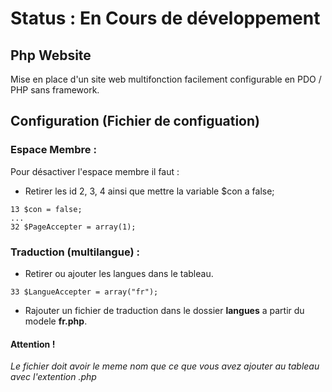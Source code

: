# Status : En Cours de développement

## Php Website
Mise en place d'un site web multifonction facilement configurable en PDO / PHP sans framework.

## Configuration (Fichier de configuation)
### Espace Membre :
Pour désactiver l'espace membre il faut :
- Retirer les id 2, 3, 4 ainsi que mettre la variable $con a false;
```
13 $con = false;
...
32 $PageAccepter = array(1);
```
### Traduction (multilangue) :
- Retirer ou ajouter les langues dans le tableau.
```
33 $LangueAccepter = array("fr");
```
- Rajouter un fichier de traduction dans le dossier **langues** a partir du modele **fr.php**.
#### Attention !
_Le fichier doit avoir le meme nom que ce que vous avez ajouter au tableau avec l'extention .php_